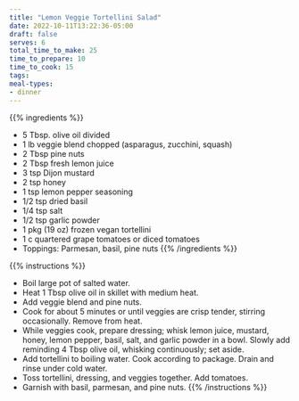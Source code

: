 ```yaml
---
title: "Lemon Veggie Tortellini Salad"
date: 2022-10-11T13:22:36-05:00
draft: false
serves: 6
total_time_to_make: 25
time_to_prepare: 10
time_to_cook: 15
tags:
meal-types:
- dinner
---
```


{{% ingredients %}}
- 5 Tbsp. olive oil divided
- 1 lb veggie blend chopped (asparagus, zucchini, squash)
- 2 Tbsp pine nuts
- 2 Tbsp fresh lemon juice
- 3 tsp Dijon mustard
- 2 tsp honey
- 1 tsp lemon pepper seasoning
- 1/2 tsp dried basil
- 1/4 tsp salt
- 1/2 tsp garlic powder
- 1 pkg (19 oz) frozen vegan tortellini
- 1 c quartered grape tomatoes or diced tomatoes
- Toppings: Parmesan, basil, pine nuts
{{% /ingredients %}}

{{% instructions %}}
- Boil large pot of salted water.
- Heat 1 Tbsp olive oil in skillet with medium heat.
- Add veggie blend and pine nuts.
- Cook for about 5 minutes or until veggies are crisp tender, stirring occasionally. Remove from heat.
- While veggies cook, prepare dressing; whisk lemon juice, mustard, honey, lemon pepper, basil, salt, and garlic powder in a bowl.
  Slowly add reminding 4 Tbsp olive oil, whisking continuously; set aside.
- Add tortellini to boiling water. Cook according to package. Drain and rinse under cold water.
- Toss tortellini, dressing, and veggies together. Add tomatoes.
- Garnish with basil, parmesan, and pine nuts.
  {{% /instructions %}}

